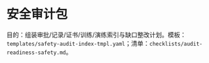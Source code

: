 # 安全审计包

目的：组装审批/记录/证书/训练/演练索引与缺口整改计划。模板：`templates/safety-audit-index-tmpl.yaml`；清单：`checklists/audit-readiness-safety.md`。
